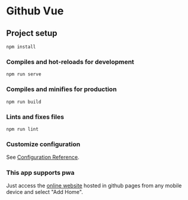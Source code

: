 # Github Vue

## Project setup
```
npm install
```

### Compiles and hot-reloads for development
```
npm run serve
```

### Compiles and minifies for production
```
npm run build
```
### Lints and fixes files
```
npm run lint
```

### Customize configuration
See [Configuration Reference](https://cli.vuejs.org/config/).

### This app supports pwa
Just access the [online website](https://renanbrando.github.io/) hosted in github pages from any mobile device and select "Add Home".
